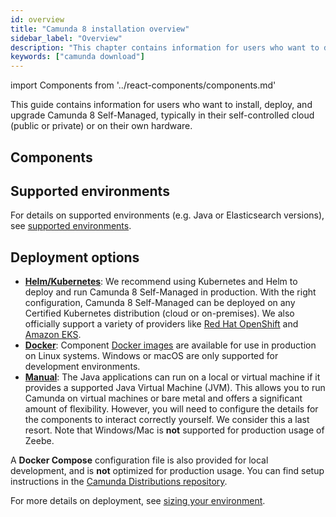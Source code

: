 ```yaml
---
id: overview
title: "Camunda 8 installation overview"
sidebar_label: "Overview"
description: "This chapter contains information for users who want to deploy and run Camunda 8 Self-Managed in their self-controlled cloud or own hardware."
keywords: ["camunda download"]
---
```


import Components from '../react-components/components.md'

This guide contains information for users who want to install, deploy, and upgrade Camunda 8 Self-Managed, typically in their self-controlled cloud (public or private) or on their own hardware.

## Components

<Components/>

## Supported environments

For details on supported environments (e.g. Java or Elasticsearch versions), see [supported environments](/reference/supported-environments.md).

## Deployment options

- [**Helm/Kubernetes**](./install.md): We recommend using Kubernetes and Helm to deploy and run Camunda 8 Self-Managed in production. With the right configuration, Camunda 8 Self-Managed can be deployed on any Certified Kubernetes distribution (cloud or on-premises). We also officially support a variety of providers like [Red Hat OpenShift](./deploy/openshift/redhat-openshift.md) and [Amazon EKS](./deploy/amazon/amazon-eks/amazon-eks.md).
- [**Docker**](./deploy/other/docker.md): Component [Docker images](https://hub.docker.com/u/camunda) are available for use in production on Linux systems. Windows or macOS are only supported for development environments.
- [**Manual**](./deploy/local/manual.md): The Java applications can run on a local or virtual machine if it provides a supported Java Virtual Machine (JVM). This allows you to run Camunda on virtual machines or bare metal and offers a significant amount of flexibility. However, you will need to configure the details for the components to interact correctly yourself. We consider this a last resort. Note that Windows/Mac is **not** supported for production usage of Zeebe.

A **Docker Compose** configuration file is also provided for local development, and is **not** optimized for production usage. You can find setup instructions in the [Camunda Distributions repository](https://github.com/camunda/camunda-distributions#docker-compose).

For more details on deployment, see [sizing your environment](../../components/best-practices/architecture/sizing-your-environment.md#camunda-8-self-managed).
